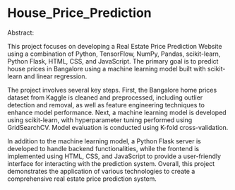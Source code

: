 # House_Price_Prediction
Abstract:

This project focuses on developing a Real Estate Price Prediction Website using a combination of Python, TensorFlow, NumPy, Pandas, scikit-learn, Python Flask, HTML, CSS, and JavaScript. The primary goal is to predict house prices in Bangalore using a machine learning model built with scikit-learn and linear regression.

The project involves several key steps. First, the Bangalore home prices dataset from Kaggle is cleaned and preprocessed, including outlier detection and removal, as well as feature engineering techniques to enhance model performance. Next, a machine learning model is developed using scikit-learn, with hyperparameter tuning performed using GridSearchCV. Model evaluation is conducted using K-fold cross-validation.

In addition to the machine learning model, a Python Flask server is developed to handle backend functionalities, while the frontend is implemented using HTML, CSS, and JavaScript to provide a user-friendly interface for interacting with the prediction system. Overall, this project demonstrates the application of various technologies to create a comprehensive real estate price prediction system.
